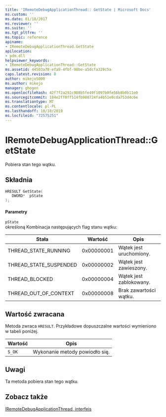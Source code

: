 ```yaml
---
title: 'IRemoteDebugApplicationThread:: GetState | Microsoft Docs'
ms.custom: ''
ms.date: 01/18/2017
ms.reviewer: ''
ms.suite: ''
ms.tgt_pltfrm: ''
ms.topic: reference
apiname:
- IRemoteDebugApplicationThread.GetState
apilocation:
- pdm.dll
helpviewer_keywords:
- IRemoteDebugApplicationThread::GetState
ms.assetid: 44503a78-efa9-4fbf-98be-a5dcfa329c5a
caps.latest.revision: 8
author: mikejo5000
ms.author: mikejo
manager: ghogen
ms.openlocfilehash: 42f7f2a292c908b5fe49f1097b0fe56b8b0b11e0
ms.sourcegitcommit: 184e2ff0ff514fb980724fa4b51e0cda753d4c6e
ms.translationtype: MT
ms.contentlocale: pl-PL
ms.lasthandoff: 10/18/2019
ms.locfileid: "72575251"
---
```

# <a name="iremotedebugapplicationthreadgetstate"></a>IRemoteDebugApplicationThread::GetState
Pobiera stan tego wątku.  
  
## <a name="syntax"></a>Składnia  
  
```cpp
HRESULT GetState(  
   DWORD*  pState  
);  
```  
  
#### <a name="parameters"></a>Parametry  
 `pState`  
 określoną Kombinacja następujących flag stanu wątku:  
  
|Stała|Wartość|Opis|  
|--------------|-----------|-----------------|  
|THREAD_STATE_RUNNING|0x00000001|Wątek jest uruchomiony.|  
|THREAD_STATE_SUSPENDED|0x00000002|Wątek jest zawieszony.|  
|THREAD_BLOCKED|0x00000004|Wątek jest zablokowany.|  
|THREAD_OUT_OF_CONTEXT|0x00000008|Brak zawartości wątku.|  
  
## <a name="return-value"></a>Wartość zwracana  
 Metoda zwraca `HRESULT`. Przykładowe dopuszczalne wartości wymieniono w tabeli poniżej.  
  
|Wartość|Opis|  
|-----------|-----------------|  
|`S_OK`|Wykonanie metody powiodło się.|  
  
## <a name="remarks"></a>Uwagi  
 Ta metoda pobiera stan tego wątku.  
  
## <a name="see-also"></a>Zobacz także  
 [IRemoteDebugApplicationThread, interfejs](../../winscript/reference/iremotedebugapplicationthread-interface.md)